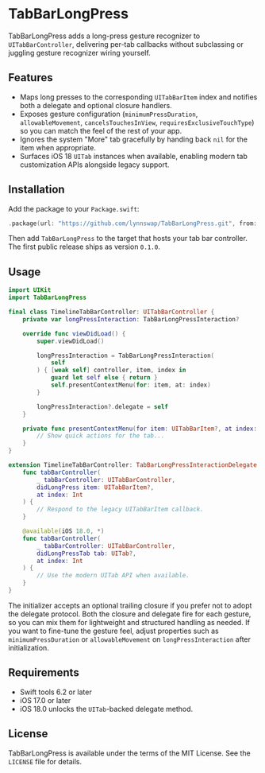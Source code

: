 # TabBarLongPress

TabBarLongPress adds a long-press gesture recognizer to `UITabBarController`, delivering per-tab callbacks without subclassing or juggling gesture recognizer wiring yourself.

## Features
- Maps long presses to the corresponding `UITabBarItem` index and notifies both a delegate and optional closure handlers.
- Exposes gesture configuration (`minimumPressDuration`, `allowableMovement`, `cancelsTouchesInView`, `requiresExclusiveTouchType`) so you can match the feel of the rest of your app.
- Ignores the system "More" tab gracefully by handing back `nil` for the item when appropriate.
- Surfaces iOS 18 `UITab` instances when available, enabling modern tab customization APIs alongside legacy support.

## Installation
Add the package to your `Package.swift`:

```swift
.package(url: "https://github.com/lynnswap/TabBarLongPress.git", from: "1.0.0")
```

Then add `TabBarLongPress` to the target that hosts your tab bar controller.
The first public release ships as version `0.1.0`.

## Usage

```swift
import UIKit
import TabBarLongPress

final class TimelineTabBarController: UITabBarController {
    private var longPressInteraction: TabBarLongPressInteraction?

    override func viewDidLoad() {
        super.viewDidLoad()

        longPressInteraction = TabBarLongPressInteraction(
            self
        ) { [weak self] controller, item, index in
            guard let self else { return }
            self.presentContextMenu(for: item, at: index)
        }

        longPressInteraction?.delegate = self
    }

    private func presentContextMenu(for item: UITabBarItem?, at index: Int) {
        // Show quick actions for the tab...
    }
}

extension TimelineTabBarController: TabBarLongPressInteractionDelegate {
    func tabBarController(
        _ tabBarController: UITabBarController,
        didLongPress item: UITabBarItem?,
        at index: Int
    ) {
        // Respond to the legacy UITabBarItem callback.
    }

    @available(iOS 18.0, *)
    func tabBarController(
        _ tabBarController: UITabBarController,
        didLongPressTab tab: UITab?,
        at index: Int
    ) {
        // Use the modern UITab API when available.
    }
}
```

The initializer accepts an optional trailing closure if you prefer not to adopt the delegate protocol. Both the closure and delegate fire for each gesture, so you can mix them for lightweight and structured handling as needed.
If you want to fine-tune the gesture feel, adjust properties such as `minimumPressDuration` or `allowableMovement` on `longPressInteraction` after initialization.

## Requirements
- Swift tools 6.2 or later
- iOS 17.0 or later
- iOS 18.0 unlocks the `UITab`-backed delegate method.

## License
TabBarLongPress is available under the terms of the MIT License. See the `LICENSE` file for details.

